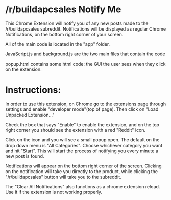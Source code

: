 # /r/buildapcsales Notify Me
This Chrome Extension will notify you of any new posts made to the /r/buildapcsales subreddit. Notifications will be displayed as regular Chrome Notifications, on the bottom right corner of your screen.

All of the main code is located in the "app" folder.

JavaScript.js and background.js are the two main files that contain the code

popup.html contains some html code: the GUI the user sees when they click on the extension.

# Instructions:

In order to use this extension, on Chrome go to the extensions page through settings and enable "developer mode"(top of page). Then click on "Load Unpacked Extension..."

Check the box that says "Enable" to enable the extension, and on the top right corner you should see the extension with a red "Reddit" icon.

Click on the icon and you will see a small popup open. The default on the drop down menu is "All Categories". Choose whichever category you want and hit "Start".
This will start the process of notifying you every minute a new post is found.

Notifications will appear on the bottom right corner of the screen. Clicking on the notification will take you directly to the product, while clicking the "/r/buildapcsales" button will take you to the subreddit.

The "Clear All Notifications" also functions as a chrome extension reload. Use it if the extension is not working properly.
